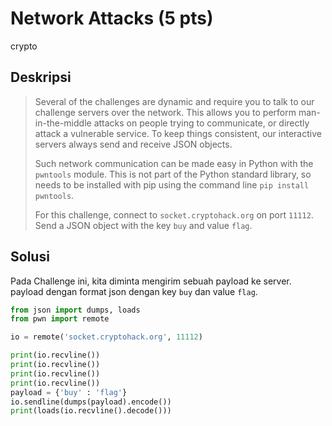 # Network Attacks (5 pts)
crypto

## Deskripsi
> Several of the challenges are dynamic and require you to talk to our challenge servers over the network. This allows you to perform man-in-the-middle attacks on people trying to communicate, or directly attack a vulnerable service. To keep things consistent, our interactive servers always send and receive JSON objects.
>
> Such network communication can be made easy in Python with the ```pwntools``` module. This is not part of the Python standard library, so needs to be installed with pip using the command line ```pip install pwntools```.
>
> For this challenge, connect to ```socket.cryptohack.org``` on port ```11112```. Send a JSON object with the key ```buy``` and value ```flag```.

## Solusi
Pada Challenge ini, kita diminta mengirim sebuah payload ke server.
payload dengan format json dengan key ```buy``` dan value ```flag```.

``` python
from json import dumps, loads
from pwn import remote

io = remote('socket.cryptohack.org', 11112)

print(io.recvline())
print(io.recvline())
print(io.recvline())
print(io.recvline())
payload = {'buy' : 'flag'}
io.sendline(dumps(payload).encode())
print(loads(io.recvline().decode()))
```
